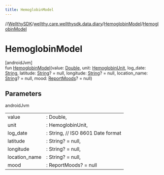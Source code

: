 ```yaml
---
title: HemoglobinModel
---
```

//[WellthySDK](../../../index.html)/[wellthy.care.wellthysdk.data.diary](../index.html)/[HemoglobinModel](index.html)/[HemoglobinModel](-hemoglobin-model.html)



# HemoglobinModel



[androidJvm]\
fun [HemoglobinModel](-hemoglobin-model.html)(value: [Double](https://kotlinlang.org/api/latest/jvm/stdlib/kotlin/-double/index.html), unit: [HemoglobinUnit](../-hemoglobin-unit/index.html), log_date: [String](https://kotlinlang.org/api/latest/jvm/stdlib/kotlin/-string/index.html), latitude: [String](https://kotlinlang.org/api/latest/jvm/stdlib/kotlin/-string/index.html)? = null, longitude: [String](https://kotlinlang.org/api/latest/jvm/stdlib/kotlin/-string/index.html)? = null, location_name: [String](https://kotlinlang.org/api/latest/jvm/stdlib/kotlin/-string/index.html)? = null, mood: [ReportMoods](../-report-moods/index.html)? = null)



## Parameters


androidJvm

| | |
|---|---|
| value | : Double, |
| unit | : HemoglobinUnit, |
| log_date | : String, // ISO 8601 Date format |
| latitude | : String? = null, |
| longitude | : String? = null, |
| location_name | : String? = null, |
| mood | : ReportMoods? = null |




